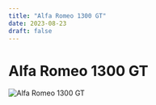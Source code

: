 ```yaml
---
title: "Alfa Romeo 1300 GT"
date: 2023-08-23
draft: false
---
```


# Alfa Romeo 1300 GT

![Alfa Romeo 1300 GT](/34185703-1-1440x1080.jpgg)
